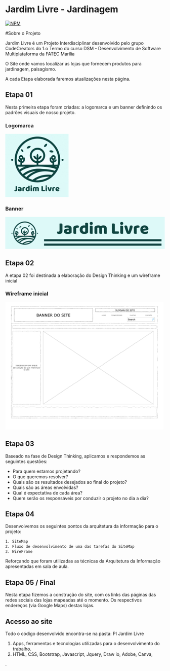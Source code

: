 # Jardim Livre - Jardinagem
[![NPM](https://img.shields.io/npm/l/react)](https://github.com/CodeCreators-FATEC-Marilia/ProjetoInterdisciplinar/blob/main/LICENSE)

#Sobre o Projeto

Jardim Livre é um Projeto Interdisciplinar desenvolvido pelo grupo CodeCreators do 1.o Termo do curso DSM - Desenvolvimento de Software Multiplataforma da FATEC Marília

O Site onde vamos localizar as lojas que fornecem produtos para jardinagem, paisagismo.

A cada Etapa elaborada faremos atualizações nesta página.

## Etapa 01

Nesta primeira etapa foram criadas: a logomarca e um banner definindo os padrões visuais de nosso projeto.

### Logomarca

<div align="left">
<img src="https://github.com/CodeCreators-FATEC-Marilia/ProjetoInterdisciplinar/blob/main/Etapa_01/Logo%20Jardim%20Livre.png" width="200px" />
</div>

### Banner

<div align="left">
<img src="https://github.com/CodeCreators-FATEC-Marilia/ProjetoInterdisciplinar/blob/main/Etapa_01/Banner%20Jardim%20Livre.png" width="600px" />
</div>


## Etapa 02

A etapa 02 foi destinada a elaboração do Design Thinking e um wireframe inicial

### Wireframe inicial

<div align="left">
<img src="https://github.com/CodeCreators-FATEC-Marilia/ProjetoInterdisciplinar/blob/main/wireframe_monolitico.jpeg" width="500px" />
</div>

## Etapa 03

Baseado na fase de Design Thinking, aplicamos e respondemos as seguintes questões:
  
*  Para quem estamos projetando?
*  O que queremos resolver?
*  Quais são os resultados desejados ao final do projeto?
*  Quais são as áreas envolvidas?
*  Qual é expectativa de cada área?
*  Quem serão os responsáveis por conduzir o projeto no dia a dia?

## Etapa 04

Desenvolvemos os seguintes pontos da arquitetura da informação para o projeto:

    1. SiteMap
    2. Fluxo de desenvolvimento de uma das tarefas do SiteMap
    3. WireFrame
    
Reforçando que foram utilizadas as técnicas da Arquitetura da Informação apresentadas em sala de aula.

## Etapa 05 / Final

Nesta etapa fizemos a construção do site, com os links das páginas das redes sociais das lojas mapeadas até o momento.
Os respectivos endereços (via Google Maps) destas lojas.

## Acesso ao site

Todo o código desenvolvido encontra-se na pasta: PI Jardim Livre

  1. Apps, ferramentas e tecnologias utilizadas para o desenvolvimento do trabalho.
  2. HTML, CSS, Bootstrap, Javascript, Jquery, Draw io, Adobe, Canva, 

.
